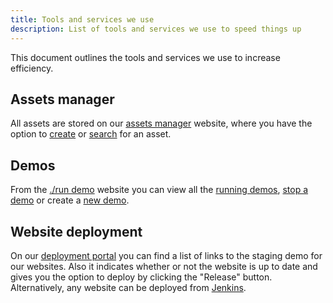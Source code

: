```yaml
---
title: Tools and services we use
description: List of tools and services we use to speed things up
---
```


This document outlines the tools and services we use to increase efficiency.

## Assets manager

All assets are stored on our [assets manager](https://manager.assets.ubuntu.com/) website, where you have the option to [create](https://manager.assets.ubuntu.com/create) or [search](https://manager.assets.ubuntu.com/create) for an asset.

## Demos

From the [./run demo](https://run.demo.haus/) website you can view all the [running demos](https://run.demo.haus/), [stop a demo](https://run.demo.haus/stop) or create a [new demo](https://run.demo.haus/start).

## Website deployment

On our [deployment portal](http://releases.demo.haus/) you can find a list of links to the staging demo for our websites. Also it indicates whether or not the website is up to date and gives you the option to deploy by clicking the "Release" button.
Alternatively, any website can be deployed from [Jenkins](https://jenkins.canonical.com/webteam/).
